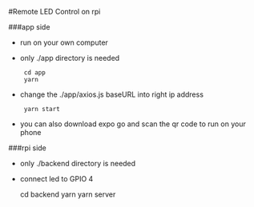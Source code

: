 #Remote LED Control on rpi

###app side
 - run on your own computer
 - only ./app directory is needed

        cd app
        yarn

 - change the ./app/axios.js baseURL into right ip address
  
        yarn start
  
 - you can also download expo go and scan the qr code to run on your phone

###rpi side
 - only ./backend directory is needed
 - connect led to GPIO 4

    cd backend
    yarn
    yarn server

